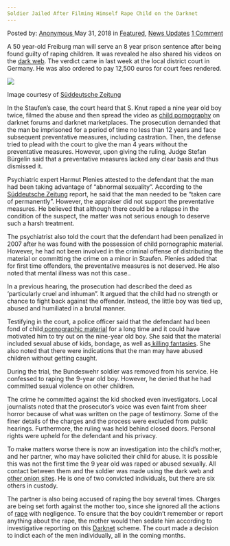 ```yaml
---
Soldier Jailed After Filming Himself Rape Child on the Darknet
---
```

<article class="post-listing post-25882 post type-post status-publish format-standard has-post-thumbnail hentry 
category-news-updates tag-child tag-darknet tag-filming tag-jailed tag-rape tag-soldier">
<div class="post-inner">
<span>Posted by: <a href="https://www.deepdotweb.com/author/anony/" title="">Anonymous </a></span>
<span>May 31, 2018</span>
<span>in <a href="https://www.deepdotweb.com/category/deepdot-news/" rel="category tag">Featured</a>, <a href="https://www.deepdotweb.com/category/news-updates/" rel="category tag">News Updates</a></span>
<span><a href="https://www.deepdotweb.com/2018/05/31/soldier-jailed-after-filming-himself-rape-child-on-the-darknet/#comments">1 Comment</a></span>


<p>A 50 year-old Freiburg man will serve an 8 year prison sentence after being found guilty of raping children. It was revealed he also shared his videos on the <a href="https://www.deepdotweb.com/tag/dark/">dark web</a>. The verdict came in last week at the local district court in Germany. He was also ordered to pay 12,500 euros for court fees rendered.</p>
<p><img class="wp-image-25888" src="https://www.deepdotweb.com/wp-content/uploads/2018/05/word-image-66.jpeg" srcset="https://www.deepdotweb.com/wp-content/uploads/2018/05/word-image-66.jpeg 640w, https://www.deepdotweb.com/wp-content/uploads/2018/05/word-image-66-300x169.jpeg 300w" sizes="(max-width: 640px) 100vw, 640px" /></p>
<p>Image courtesy of <a href="http://www.sueddeutsche.de/panorama/kindesmissbrauch-in-staufen-acht-jahre-haft-fuer-zweiten-angeklagten-1.3981867">Süddeutsche Zeitung</a></p>
<p>In the Staufen’s case, the court heard that S. Knut raped a nine year old boy twice, filmed the abuse and then spread the video as <a href="https://www.deepdotweb.com/tag/pornography/">child pornography</a> on darknet forums and darknet marketplaces. The prosecution demanded that the man be imprisoned for a period of time no less than 12 years and face subsequent preventative measures, including castration. Then, the defense tried to plead with the court to give the man 4 years without the preventative measures. However, upon giving the ruling, Judge Stefan Bürgelin said that a preventative measures lacked any clear basis and thus dismissed it.</p>
<p>Psychiatric expert Harmut Plenies attested to the defendant that the man had been taking advantage of “abnormal sexuality”. According to the <a href="http://www.sueddeutsche.de/panorama/kindesmissbrauch-in-staufen-acht-jahre-haft-fuer-zweiten-angeklagten-1.3981867">Süddeutsche Zeitung</a> report, he said that the man needed to be “taken care of permanently”. However, the appraiser did not support the preventative measures. He believed that although there could be a relapse in the condition of the suspect, the matter was not serious enough to deserve such a harsh treatment.</p>
<p>The psychiatrist also told the court that the defendant had been penalized in 2007 after he was found with the possession of child pornographic material. However, he had not been involved in the criminal offense of distributing the material or committing the crime on a minor in Staufen. Plenies added that for first time offenders, the preventative measures is not deserved. He also noted that mental illness was not this case..</p>
<p>In a previous hearing, the prosecution had described the deed as ‘particularly cruel and inhuman”. It argued that the child had no strength or chance to fight back against the offender. Instead, the little boy was tied up, abused and humiliated in a brutal manner.</p>
<p>Testifying in the court, a police officer said that the defendant had been fond of child<a href="https://www.deepdotweb.com/tag/porn/"> pornographic material</a> for a long time and it could have motivated him to try out on the nine-year old boy. She said that the material included sexual abuse of kids, bondage, as well as<a href="https://www.deepdotweb.com/tag/killing/"> killing fantasies</a>. She also noted that there were indications that the man may have abused children without getting caught.</p>
<p>During the trial, the Bundeswehr soldier was removed from his service. He confessed to raping the 9-year old boy. However, he denied that he had committed sexual violence on other children.</p>
<p>The crime he committed against the kid shocked even investigators. Local journalists noted that the prosecutor’s voice was even faint from sheer horror because of what was written on the page of testimony. Some of the finer details of the charges and the process were excluded from public hearings. Furthermore, the ruling was held behind closed doors. Personal rights were upheld for the defendant and his privacy.</p>
<p>To make matters worse there is now an investigation into the child’s mother, and her partner, who may have solicited their child for abuse. It is possible this was not the first time the 9 year old was raped or abused sexually. All contact between them and the soldier was made using the dark web and <a href="https://www.deepdotweb.com/how-to-access-onion-sites/">other onion sites</a>. He is one of two convicted individuals, but there are six others in custody.</p>
<p>The partner is also being accused of raping the boy several times. Charges are being set forth against the mother too, since she ignored all the actions of <a href="https://www.deepdotweb.com/tag/rape/">rape</a> with negligence. To ensure that the boy couldn’t remember or report anything about the rape, the mother would then sedate him according to investigative reporting on this <a href="https://www.deepdotweb.com/tag/darknet/">Darknet</a> scheme. The court made a decision to indict each of the men individually, all in the coming months.</p>
<p>&nbsp;</p>
</div>
<span style="display:none"><a href="https://www.deepdotweb.com/tag/child/" rel="tag">child</a> <a href="https://www.deepdotweb.com/tag/darknet/" rel="tag">darknet</a> <a href="https://www.deepdotweb.com/tag/filming/" rel="tag">filming</a> <a href="https://www.deepdotweb.com/tag/jailed/" rel="tag">jailed</a> <a href="https://www.deepdotweb.com/tag/rape/" rel="tag">rape</a> <a href="https://www.deepdotweb.com/tag/soldier/" rel="tag">soldier</a></span> <span style="display:none" class="updated">2018-05-31</span>
<div style="display:none" class="vcard author" itemprop="author" itemscope itemtype="http://schema.org/Person"><strong class="fn" itemprop="name"><a href="https://www.deepdotweb.com/author/anony/" title="Posts by Anonymous" rel="author">Anonymous</a></strong></div>
</div>
</article>

